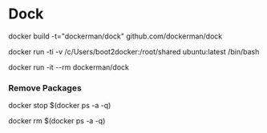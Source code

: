 # Dock

docker build -t="dockerman/dock" github.com/dockerman/dock

docker run -ti -v /c/Users/boot2docker:/root/shared ubuntu:latest /bin/bash


docker run -it --rm dockerman/dock


### Remove Packages

docker stop $(docker ps -a -q)

docker rm $(docker ps -a -q)
